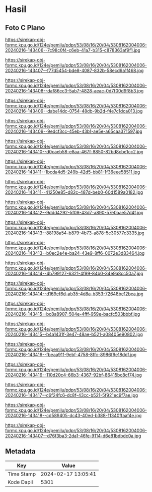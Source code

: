 # Hasil

## Foto C Plano

https://sirekap-obj-formc.kpu.go.id/124e/pemilu/pdpr/53/08/16/20/04/5308162004006-20240216-143406--7c98c0f4-c6eb-41a7-b315-c878363af9f1.jpg

https://sirekap-obj-formc.kpu.go.id/124e/pemilu/pdpr/53/08/16/20/04/5308162004006-20240216-143407--f77d5454-bde8-4087-832b-58ecd9a1f468.jpg

https://sirekap-obj-formc.kpu.go.id/124e/pemilu/pdpr/53/08/16/20/04/5308162004006-20240216-143408--daf86cc3-5ab7-4828-aeac-0d7f00d9f8b3.jpg

https://sirekap-obj-formc.kpu.go.id/124e/pemilu/pdpr/53/08/16/20/04/5308162004006-20240216-143409--dabe14dc-0754-48db-9b2d-f4e7c1dca013.jpg

https://sirekap-obj-formc.kpu.go.id/124e/pemilu/pdpr/53/08/16/20/04/5308162004006-20240216-143409--9edcf3cc-45eb-43b1-ae5e-a65caa371597.jpg

https://sirekap-obj-formc.kpu.go.id/124e/pemilu/pdpr/53/08/16/20/04/5308162004006-20240216-143410--d0caeb58-e8aa-467f-8850-82bd8cbe1cc2.jpg

https://sirekap-obj-formc.kpu.go.id/124e/pemilu/pdpr/53/08/16/20/04/5308162004006-20240216-143411--1bcda4d5-249b-42d5-bb81-1f36eee58511.jpg

https://sirekap-obj-formc.kpu.go.id/124e/pemilu/pdpr/53/08/16/20/04/5308162004006-20240216-143411--41250e85-d82c-487d-beb0-60d1589a0182.jpg

https://sirekap-obj-formc.kpu.go.id/124e/pemilu/pdpr/53/08/16/20/04/5308162004006-20240216-143412--9ddd4292-5f08-43d7-a890-57e0aae57d4f.jpg

https://sirekap-obj-formc.kpu.go.id/124e/pemilu/pdpr/53/08/16/20/04/5308162004006-20240216-143413--88198a54-b879-4b73-a878-5c30577c3335.jpg

https://sirekap-obj-formc.kpu.go.id/124e/pemilu/pdpr/53/08/16/20/04/5308162004006-20240216-143413--b0ec2e4e-ba24-43e9-8ff6-0072e3d83464.jpg

https://sirekap-obj-formc.kpu.go.id/124e/pemilu/pdpr/53/08/16/20/04/5308162004006-20240216-143414--4b799127-6321-4f99-84b0-34e9a8cc50a7.jpg

https://sirekap-obj-formc.kpu.go.id/124e/pemilu/pdpr/53/08/16/20/04/5308162004006-20240216-143414--d169ef6d-ab35-4d8a-b353-72648be12bea.jpg

https://sirekap-obj-formc.kpu.go.id/124e/pemilu/pdpr/53/08/16/20/04/5308162004006-20240216-143415--bc8a8907-504e-4fff-959e-bacfc503bbbf.jpg

https://sirekap-obj-formc.kpu.go.id/124e/pemilu/pdpr/53/08/16/20/04/5308162004006-20240216-143415--b4a1431f-3e47-48ae-b521-a08405e90802.jpg

https://sirekap-obj-formc.kpu.go.id/124e/pemilu/pdpr/53/08/16/20/04/5308162004006-20240216-143416--fbeaa911-9ebf-4758-8ffc-8986f6e18ddf.jpg

https://sirekap-obj-formc.kpu.go.id/124e/pemilu/pdpr/53/08/16/20/04/5308162004006-20240216-143416--110d20c4-66b3-4367-92bf-86415bc8cf74.jpg

https://sirekap-obj-formc.kpu.go.id/124e/pemilu/pdpr/53/08/16/20/04/5308162004006-20240216-143417--c6f24fc6-dc8f-43cc-b521-5f921ec9f7ae.jpg

https://sirekap-obj-formc.kpu.go.id/124e/pemilu/pdpr/53/08/16/20/04/5308162004006-20240216-143418--cd589405-dc43-40ed-b388-11340ffaaf4e.jpg

https://sirekap-obj-formc.kpu.go.id/124e/pemilu/pdpr/53/08/16/20/04/5308162004006-20240216-143407--d76f3ba3-2da1-46fe-9114-d6e81bdbdc0a.jpg


## Metadata

| Key        | Value               |
| ---------- | ------------------- |
| Time Stamp | 2024-02-17 13:05:41 |
| Kode Dapil | 5301                |



